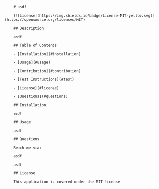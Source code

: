 
        # asdf 

        [![License](https://img.shields.io/badge/License-MIT-yellow.svg)](https://opensource.org/licenses/MIT)

        ## Description 

        asdf

        ## Table of Contents

        - [Installation](#installation)

        - [Usage](#usage)

        - [Contribution](#contribution)

        - [Test Instructions](#test)

        - [License](#license)

        - [Questions](#questions)

        ## Installation

        asdf

        ## Usage

        asdf

        ## Questions

        Reach me via:

        asdf

        asdf

        ## License

        This application is covered under the MIT license

      